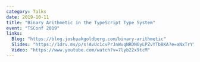 ```yaml
---
category: Talks
date: 2019-10-11
title: "Binary Arithmetic in the TypeScript Type System"
event: "TSConf 2019"
links:
  Blog: "https://blog.joshuakgoldberg.com/binary-arithmetic"
  Slides: "https://1drv.ms/p/s!AvUc1cvPrJnWvqNRDN6yLPZvYTb8KA?e=aNxTrY"
  Video: "https://www.youtube.com/watch?v=7lyb22x9tcM"
---
```

